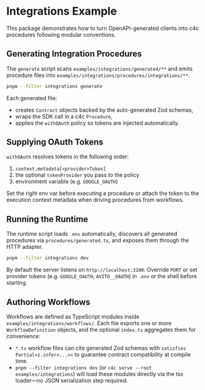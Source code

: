 # Integrations Example

This package demonstrates how to turn OpenAPI-generated clients into c4c procedures following modular conventions.

## Generating Integration Procedures

The `generate` script scans `examples/integrations/generated/**` and emits procedure files into `examples/integrations/procedures/integrations/**`.

```bash
pnpm --filter integrations generate
```

Each generated file:
- creates `Contract` objects backed by the auto-generated Zod schemas,
- wraps the SDK call in a c4c `Procedure`,
- applies the `withOAuth` policy so tokens are injected automatically.

## Supplying OAuth Tokens

`withOAuth` resolves tokens in the following order:
1. `context.metadata[<provider>Token]`
2. the optional `tokenProvider` you pass to the policy
3. environment variable (e.g. `GOOGLE_OAUTH`)

Set the right env var before executing a procedure or attach the token to the execution context metadata when driving procedures from workflows.

## Running the Runtime

The runtime script loads `.env` automatically, discovers all generated procedures via `procedures/generated.ts`, and exposes them through the HTTP adapter.

```bash
pnpm --filter integrations dev
```

By default the server listens on `http://localhost:3100`. Override `PORT` or set provider tokens (e.g. `GOOGLE_OAUTH`, `AVITO__OAUTH`) in `.env` or the shell before starting.

## Authoring Workflows

Workflows are defined as TypeScript modules inside `examples/integrations/workflows/`. Each file exports one or more `WorkflowDefinition` objects, and the optional `index.ts` aggregates them for convenience:

- `*.ts` workflow files can cite generated Zod schemas with `satisfies Partial<z.infer<...>>` to guarantee contract compatibility at compile time.
- `pnpm --filter integrations dev` (or `c4c serve --root examples/integrations`) will load these modules directly via the tsx loader—no JSON serialization step required.

